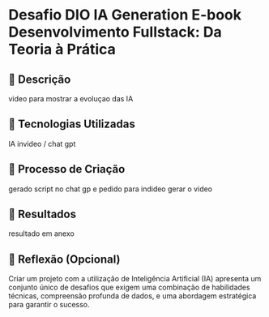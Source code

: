 # Desafio DIO IA Generation E-book Desenvolvimento Fullstack: Da Teoria à Prática

## 📒 Descrição
video para mostrar a evoluçao das IA

## 🤖 Tecnologias Utilizadas
IA invideo / chat gpt
## 🧐 Processo de Criação
gerado script no chat gp e pedido para indideo gerar o video
## 🚀 Resultados
resultado em anexo

## 💭 Reflexão (Opcional)
Criar um projeto com a utilização de Inteligência Artificial (IA) apresenta um conjunto único de desafios que exigem uma combinação de habilidades técnicas, compreensão profunda de dados, e uma abordagem estratégica para garantir o sucesso.
